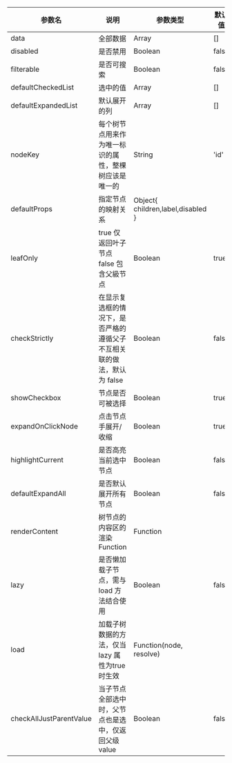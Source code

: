 |参数名|说明|参数类型|默认值|
|----|----|----|----|
|data|全部数据|Array|[]|
|disabled|是否禁用|Boolean|false|
|filterable|是否可搜索|Boolean|false|
|defaultCheckedList|选中的值|Array|[]|
|defaultExpandedList|默认展开的列|Array|[]|
|nodeKey|每个树节点用来作为唯一标识的属性，整棵树应该是唯一的|String|'id'|
|defaultProps|指定节点的映射关系|Object{ children,label,disabled }||
|leafOnly|true 仅返回叶子节点 false 包含父級节点|Boolean|true|
|checkStrictly|在显示复选框的情况下，是否严格的遵循父子不互相关联的做法，默认为 false|Boolean|false|
|showCheckbox|节点是否可被选择|Boolean|true|
|expandOnClickNode|点击节点手展开/收缩|Boolean|true|
|highlightCurrent|是否高亮当前选中节点|Boolean|false|
|defaultExpandAll|是否默认展开所有节点|Boolean|false|
|renderContent|树节点的内容区的渲染 Function|Function||
|lazy|是否懒加载子节点，需与 load 方法结合使用|Boolean|false|
|load|加载子树数据的方法，仅当 lazy 属性为true 时生效|Function(node, resolve)||
|checkAllJustParentValue|当子节点全部选中时，父节点也是选中，仅返回父级value|Boolean|false|
